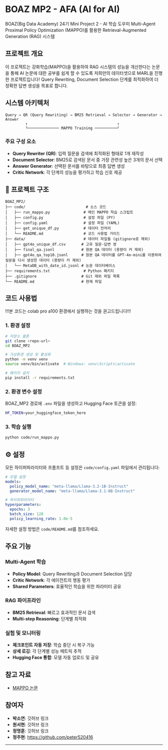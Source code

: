 # BOAZ MP2 - AFA (AI for AI)

BOAZ(Big Data Academy) 24기 Mini Project 2 - AI 학습 도우미
Multi-Agent Proximal Policy Optimization (MAPPO)를 활용한 Retrieval-Augmented Generation (RAG) 시스템

## 프로젝트 개요

이 프로젝트는 강화학습(MAPPO)을 활용하여 RAG 시스템의 성능을 개선한다는 논문을 통해 AI 논문에 대한 공부를 쉽게 할 수 있도록 저희만의 데이터셋으로 MARL을 진행한 프로젝트입니다!
Query Rewriting, Document Selection 단계를 최적화하여 더 정확한 답변 생성을 목표로 합니다.

## 시스템 아키텍처

```
Query → QR (Query Rewriting) → BM25 Retrieval → Selector → Generator → Answer
         ↑                                        ↑
         └────────────── MAPPO Training ──────────┘
```

### 주요 구성 요소
- **Query Rewriter (QR)**: 입력 질문을 검색에 최적화된 형태로 1개 재작성
- **Document Selector**: BM25로 검색된 문서 중 가장 관련성 높은 3개의 문서 선택
- **Answer Generator**: 선택된 문서를 바탕으로 최종 답변 생성
- **Critic Network**: 각 단계의 성능을 평가하고 학습 신호 제공

## 📁 프로젝트 구조

```
BOAZ_MP2/
├── code/                           # 소스 코드
│   ├── run_mappo.py               # 메인 MAPPO 학습 스크립트
│   ├── config.py                  # 설정 파일 (PY)
│   ├── config.yaml                # 설정 파일 (YAML)
│   ├── get_unique_df.py           # 데이터 전처리
│   └── README.md                  # 코드 사용법 가이드
├── data/                          # 데이터 파일들 (gitignore로 제외)
│   ├── gpt4o_unique_df.csv       # 고유 질문-답변 쌍
│   ├── final_qa.jsonl            # 원본 QA 데이터 (용량이 커 제외)
│   ├── gpt4o_qa_top10.jsonl      # 원본 QA 데이터를 GPT-4o-mini를 이용하여 질문을 다시 생성한 데이터 (용량이 커 제외)
│   └── MetaDB_with_date_id.jsonl # 논문 데이터베이스
├── requirements.txt               # Python 패키지
├── .gitignore                    # Git 제외 파일 목록
└── README.md                     # 현재 파일
```

## 코드 사용법
!!!본 코드는 colab pro a100 환경에서 실행하는 것을 권고드립니다!!!

### 1. 환경 설정

```bash
# 저장소 클론
git clone <repo-url>
cd BOAZ_MP2

# 가상환경 생성 및 활성화
python -m venv venv
source venv/bin/activate  # Windows: venv\Scripts\activate

# 패키지 설치
pip install -r requirements.txt
```

### 2. 환경 변수 설정

BOAZ_MP2 경로에 `.env` 파일을 생성하고 Hugging Face 토큰을 설정:

```bash
HF_TOKEN=your_huggingface_token_here
```


### 3. 학습 실행

```bash
python code/run_mappo.py
```

## ⚙️ 설정

모든 하이퍼파라미터와 프롬프트 등 설정은 `code/config.yaml` 파일에서 관리됩니다:

```yaml
# 모델 설정
models:
  policy_model_name: "meta-llama/Llama-3.2-1B-Instruct"
  generator_model_name: "meta-llama/Llama-3.1-8B-Instruct"

# 하이퍼파라미터
hyperparameters:
  epochs: 3
  batch_size: 128
  policy_learning_rate: 1.0e-5
```

자세한 설정 방법은 `code/README.md`를 참조하세요.

## 주요 기능

### Multi-Agent 학습
- **Policy Model**: Query Rewriting과 Document Selection 담당
- **Critic Network**: 각 에이전트의 행동 평가
- **Shared Parameters**: 효율적인 학습을 위한 파라미터 공유

### RAG 파이프라인
- **BM25 Retrieval**: 빠르고 효과적인 문서 검색
- **Multi-step Reasoning**: 단계별 최적화

### 실험 및 모니터링
- **체크포인트 자동 저장**: 학습 중단 시 복구 가능
- **상세 로깅**: 각 단계별 성능 메트릭 추적
- **Hugging Face 통합**: 모델 자동 업로드 및 공유

## 참고 자료

- [MAPPO 논문](https://arxiv.org/abs/2501.15228)

## 참여자

- **박소연**: 깃허브 링크
- **원서현**: 깃허브 링크
- **정명훈**: 깃허브 링크
- **정주현**: https://github.com/peter520416

--- 
